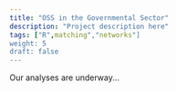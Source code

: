 ```yaml
---
title: "OSS in the Governmental Sector"
description: "Project description here"
tags: ["R",matching","networks"]
weight: 5
draft: false
---
```


Our analyses are underway...